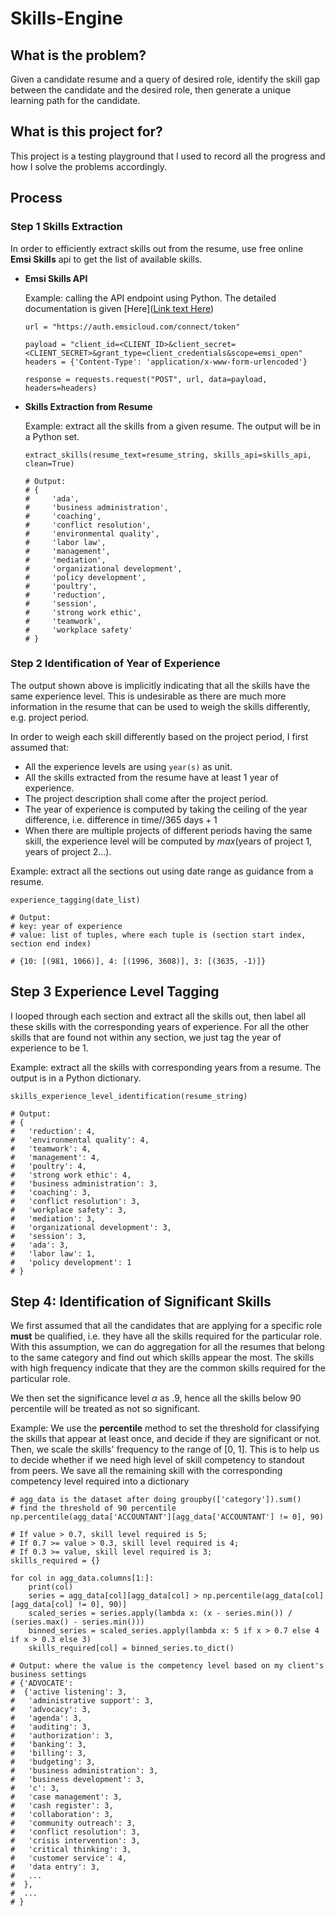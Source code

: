 
# Skills-Engine

## What is the problem? 

Given a candidate resume and a query of desired role, identify the skill gap between the candidate and the desired role, then generate a unique learning path for the candidate.  

## What is this project for?

This project is a testing playground that I used to record all the progress and how I solve the problems accordingly. 

## Process

### Step 1 Skills Extraction

In order to efficiently extract skills out from the resume, use free online **Emsi Skills** api to get the list of available skills. 

- **Emsi Skills API**

    Example: calling the API endpoint using Python. The detailed documentation is given [Here]([Link text Here](https://link-url-here.org))

    ```
    url = "https://auth.emsicloud.com/connect/token"

    payload = "client_id=<CLIENT_ID>&client_secret=<CLIENT_SECRET>&grant_type=client_credentials&scope=emsi_open"
    headers = {'Content-Type': 'application/x-www-form-urlencoded'}

    response = requests.request("POST", url, data=payload, headers=headers)
    ```

- **Skills Extraction from Resume**

    Example: extract all the skills from a given resume. The output will be in a Python set.

    ```
    extract_skills(resume_text=resume_string, skills_api=skills_api, clean=True)

    # Output:
    # {
    #     'ada',
    #     'business administration',
    #     'coaching',
    #     'conflict resolution',
    #     'environmental quality',
    #     'labor law',
    #     'management',
    #     'mediation',
    #     'organizational development',
    #     'policy development',
    #     'poultry',
    #     'reduction',
    #     'session',
    #     'strong work ethic',
    #     'teamwork',
    #     'workplace safety'
    # }
    ```

### Step 2 Identification of Year of Experience

The output shown above is implicitly indicating that all the skills have the same experience level. This is undesirable as there are much more information in the resume that can be used to weigh the skills differently, e.g. project period. 

In order to weigh each skill differently based on the project period, I first assumed that:
- All the experience levels are using `year(s)` as unit.
- All the skills extracted from the resume have at least 1 year of experience.
- The project description shall come after the project period.
- The year of experience is computed by taking the ceiling of the year difference, i.e. $\text{difference in time} // \text{365 days} + 1$
- When there are multiple projects of different periods having the same skill, the experience level will be computed by $max(\text{years of project 1}, \text{years of project 2}...)$.

Example: extract all the sections out using date range as guidance from a resume.

```
experience_tagging(date_list)

# Output:
# key: year of experience
# value: list of tuples, where each tuple is (section start index, section end index)

# {10: [(981, 1066)], 4: [(1996, 3608)], 3: [(3635, -1)]}
```

## Step 3 Experience Level Tagging

I looped through each section and extract all the skills out, then label all these skills with the corresponding years of experience. For all the other skills that are found not within any section, we just tag the year of experience to be 1. 

Example: extract all the skills with corresponding years from a resume. The output is in a Python
dictionary.

```
skills_experience_level_identification(resume_string)

# Output:
# {
#   'reduction': 4,
#   'environmental quality': 4,
#   'teamwork': 4,
#   'management': 4,
#   'poultry': 4,
#   'strong work ethic': 4,
#   'business administration': 3,
#   'coaching': 3,
#   'conflict resolution': 3,
#   'workplace safety': 3,
#   'mediation': 3,
#   'organizational development': 3,
#   'session': 3,
#   'ada': 3,
#   'labor law': 1,
#   'policy development': 1
# }
```

## Step 4: Identification of Significant Skills

We first assumed that all the candidates that are applying for a specific role **must** be qualified, i.e. they have all the skills required for the particular role. With this assumption, we can do aggregation for all the resumes that belong to the same category and find out which skills appear the most. The skills with high frequency indicate that they are the common skills required for the particular role. 

We then set the significance level $\alpha$ as .9, hence all the skills below 90 percentile will be treated as not so significant. 

Example: We use the **percentile** method to set the threshold for classifying the skills that appear at least once, and decide if they are significant or not. Then, we scale the skills' frequency to the range of [0, 1]. This is to help us to decide whether if we need high level of skill competency to standout from peers. We save all the remaining skill with the corresponding competency level required into a dictionary

```
# agg_data is the dataset after doing groupby(['category']).sum()
# find the threshold of 90 percentile
np.percentile(agg_data['ACCOUNTANT'][agg_data['ACCOUNTANT'] != 0], 90)

# If value > 0.7, skill level required is 5; 
# If 0.7 >= value > 0.3, skill level required is 4;
# If 0.3 >= value, skill level required is 3;
skills_required = {}

for col in agg_data.columns[1:]:
    print(col)
    series = agg_data[col][agg_data[col] > np.percentile(agg_data[col][agg_data[col] != 0], 90)]
    scaled_series = series.apply(lambda x: (x - series.min()) / (series.max() - series.min()))
    binned_series = scaled_series.apply(lambda x: 5 if x > 0.7 else 4 if x > 0.3 else 3)
    skills_required[col] = binned_series.to_dict()
    
# Output: where the value is the competency level based on my client's business settings
# {'ADVOCATE': 
#  {'active listening': 3,
#   'administrative support': 3,
#   'advocacy': 3,
#   'agenda': 3,
#   'auditing': 3,
#   'authorization': 3,
#   'banking': 3,
#   'billing': 3,
#   'budgeting': 3,
#   'business administration': 3,
#   'business development': 3,
#   'c': 3,
#   'case management': 3,
#   'cash register': 3,
#   'collaboration': 3,
#   'community outreach': 3,
#   'conflict resolution': 3,
#   'crisis intervention': 3,
#   'critical thinking': 3,
#   'customer service': 4,
#   'data entry': 3,
#   ...
#  }, 
#  ...
# }
```


